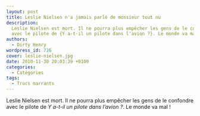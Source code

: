 ```yaml
---
layout: post
title: Leslie Nielsen n'a jamais parlé de monsieur tout nu
description:
  Leslie Nielsen est mort. Il ne pourra plus empêcher les gens de le confondre
  avec le pilote de {Y a-t-il un pilote dans l'avion ?}. Le monde va mal !
authors:
  - Dirty Henry
wordpress_id: 726
cover: leslie-nielsen.jpg
date: 2010-11-30 20:03:39 +0100
categories:
  - Catégories
tags:
  - Trucs marrants
---
```


Leslie Nielsen est mort. Il ne pourra plus empêcher les gens de le confondre
avec le pilote de _Y a-t-il un pilote dans l’avion ?_. Le monde va mal !
